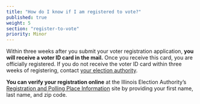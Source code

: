 ```yaml
---
title: "How do I know if I am registered to vote?"
published: true
weight: 5
section: "register-to-vote"
priority: Minor
---
```

Within three weeks after you submit your voter registration application, **you will receive a voter ID card in the mail.** Once you receive this card, you are officially registered. If you do not receive the voter ID card within three weeks of registering, contact [your election authority](http://www.elections.il.gov/ElectionAuthorities/ElecAuthorityList.aspx).  

**You can verify your registration online** at the Illinois Election Authority’s [Registration and Polling Place Information](http://www.elections.il.gov/VotingInformation/RegistrationLookup.aspx) site by providing your first name, last name, and zip code.  
